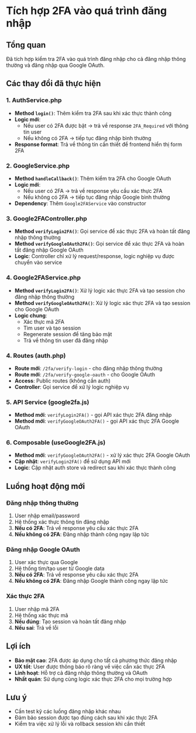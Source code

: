 # Tích hợp 2FA vào quá trình đăng nhập

## Tổng quan
Đã tích hợp kiểm tra 2FA vào quá trình đăng nhập cho cả đăng nhập thông thường và đăng nhập qua Google OAuth.

## Các thay đổi đã thực hiện

### 1. AuthService.php
- **Method `login()`**: Thêm kiểm tra 2FA sau khi xác thực thành công
- **Logic mới**: 
  - Nếu user có 2FA được bật → trả về response `2FA_Required` với thông tin user
  - Nếu không có 2FA → tiếp tục đăng nhập bình thường
- **Response format**: Trả về thông tin cần thiết để frontend hiển thị form 2FA

### 2. GoogleService.php
- **Method `handleCallback()`**: Thêm kiểm tra 2FA cho Google OAuth
- **Logic mới**: 
  - Nếu user có 2FA → trả về response yêu cầu xác thực 2FA
  - Nếu không có 2FA → tiếp tục đăng nhập Google bình thường
- **Dependency**: Thêm `Google2FAService` vào constructor

### 3. Google2FAController.php
- **Method `verifyLogin2FA()`**: Gọi service để xác thực 2FA và hoàn tất đăng nhập thông thường
- **Method `verifyGoogleOAuth2FA()`**: Gọi service để xác thực 2FA và hoàn tất đăng nhập Google OAuth
- **Logic**: Controller chỉ xử lý request/response, logic nghiệp vụ được chuyển vào service

### 4. Google2FAService.php
- **Method `verifyLogin2FA()`**: Xử lý logic xác thực 2FA và tạo session cho đăng nhập thông thường
- **Method `verifyGoogleOAuth2FA()`**: Xử lý logic xác thực 2FA và tạo session cho Google OAuth
- **Logic chung**: 
  - Xác thực mã 2FA
  - Tìm user và tạo session
  - Regenerate session để tăng bảo mật
  - Trả về thông tin user đã đăng nhập

### 4. Routes (auth.php)
- **Route mới**: `/2fa/verify-login` - cho đăng nhập thông thường
- **Route mới**: `/2fa/verify-google-oauth` - cho Google OAuth
- **Access**: Public routes (không cần auth)
- **Controller**: Gọi service để xử lý logic nghiệp vụ

### 5. API Service (google2fa.js)
- **Method mới**: `verifyLogin2FA()` - gọi API xác thực 2FA đăng nhập
- **Method mới**: `verifyGoogleOAuth2FA()` - gọi API xác thực 2FA Google OAuth

### 6. Composable (useGoogle2FA.js)
- **Method mới**: `verifyGoogleOAuth2FA()` - xử lý xác thực 2FA Google OAuth
- **Cập nhật**: `verifyLogin2FA()` để sử dụng API mới
- **Logic**: Cập nhật auth store và redirect sau khi xác thực thành công

## Luồng hoạt động mới

### Đăng nhập thông thường
1. User nhập email/password
2. Hệ thống xác thực thông tin đăng nhập
3. **Nếu có 2FA**: Trả về response yêu cầu xác thực 2FA
4. **Nếu không có 2FA**: Đăng nhập thành công ngay lập tức

### Đăng nhập Google OAuth
1. User xác thực qua Google
2. Hệ thống tìm/tạo user từ Google data
3. **Nếu có 2FA**: Trả về response yêu cầu xác thực 2FA
4. **Nếu không có 2FA**: Đăng nhập Google thành công ngay lập tức

### Xác thực 2FA
1. User nhập mã 2FA
2. Hệ thống xác thực mã
3. **Nếu đúng**: Tạo session và hoàn tất đăng nhập
4. **Nếu sai**: Trả về lỗi

## Lợi ích
- **Bảo mật cao**: 2FA được áp dụng cho tất cả phương thức đăng nhập
- **UX tốt**: User được thông báo rõ ràng về việc cần xác thực 2FA
- **Linh hoạt**: Hỗ trợ cả đăng nhập thông thường và OAuth
- **Nhất quán**: Sử dụng cùng logic xác thực 2FA cho mọi trường hợp

## Lưu ý
- Cần test kỹ các luồng đăng nhập khác nhau
- Đảm bảo session được tạo đúng cách sau khi xác thực 2FA
- Kiểm tra việc xử lý lỗi và rollback session khi cần thiết
